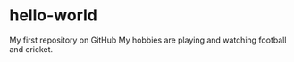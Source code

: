 # hello-world
My first repository on GitHub
My hobbies are playing and watching football and cricket. 
